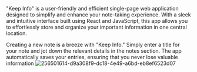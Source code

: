 "Keep Info" is a user-friendly and efficient single-page web application designed to simplify and enhance your note-taking experience. With a sleek and intuitive interface built using React and JavaScript, this app allows you to effortlessly store and organize your important information in one central location.

Creating a new note is a breeze with "Keep Info." Simply enter a title for your note and jot down the relevant details in the notes section. The app automatically saves your entries, ensuring that you never lose valuable information
![256501614-d9a308f9-dc18-4e49-a6bd-eb8ef6523d07](https://github.com/patelraj2001/life-diary/assets/140698141/e8b3fc88-79a4-4980-803b-4037b450d250)
